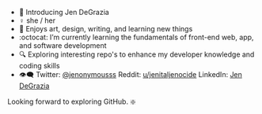 - 🌈 Introducing Jen DeGrazia
- ♀️ she / her
- 🎨 Enjoys art, design, writing, and learning new things
- :octocat: I’m currently learning the fundamentals of front-end web, app, and software development 
- 🔍 Exploring interesting repo's to enhance my developer knowledge and coding skills
- 👁️‍🗨️ Twitter: [@jenonymousss](https://twitter.com/jenonymousss) Reddit: [u/jenitaljenocide](https://www.reddit.com/user/jenitaljenocide/) LinkedIn: [Jen DeGrazia](https://www.linkedin.com/in/jendegrazia)

Looking forward to exploring GitHub. ❇️


<!---
jenonymous-dev/jenonymous-dev is a ✨ special ✨ repository because its `README.md` (this file) appears on your GitHub profile.
You can click the Preview link to take a look at your changes.
--->
